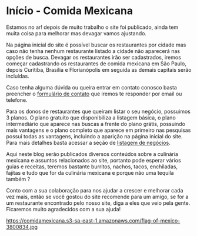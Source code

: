 # Início - Comida Mexicana

Estamos no ar! depois de muito trabalho o site foi publicado, ainda tem muita coisa para melhorar mas devagar vamos ajustando.

Na página inicial do site é possível buscar os restaurantes por cidade mas caso não tenha nenhum restaurante listado a cidade não aparecerá nas opções de busca. Devagar os restaurantes irão ser cadastrados, iremos começar cadastrando os restaurantes de comida mexicana em São Paulo, depois Curitiba, Brasília e Florianópolis em seguida as demais capitais serão incluídas.  

Caso tenha alguma dúvida ou queira entrar em contato conosco basta preencher o [formulário de contato](https://comidamexicana.com.br/contato) que iremos te responder por email ou telefone.

Para os donos de restaurantes que queiram listar o seu negócio, possuimos 3 planos. O plano gratuito que disponibiliza a listagem básica, o plano intermediário que aparece nas buscas a frente do plano grátis, possuindo mais vantagens e o plano completo que aparece em primeiro nas pesquisas possui todas as vantagens, incluindo a aparição na página inicial do site. Para mais detalhes basta acessar a seção de [listagem de negócios](https://comidamexicana.com.br/listar-negocio).

Aqui neste blog serão publicados diversos conteúdos sobre a culinária mexicana e assuntos relacionados ao site, portanto pode esperar vários guias e receitas, teremos bastante burritos, nachos, tacos, enchiladas, fajitas e tudo que for da culinária mexicana e porque não uma tequila também ?

Conto com a sua colaboração para nos ajudar a crescer e melhorar cada vez mais, então se você gostou do site recomende para um amigo, se for a um restaurante encontrado pelo nosso site, diga a eles que veio pela gente. Ficaremos muito agradecidos com a sua ajuda!

https://comidamexicana.s3-sa-east-1.amazonaws.com/flag-of-mexico-3800834.jpg